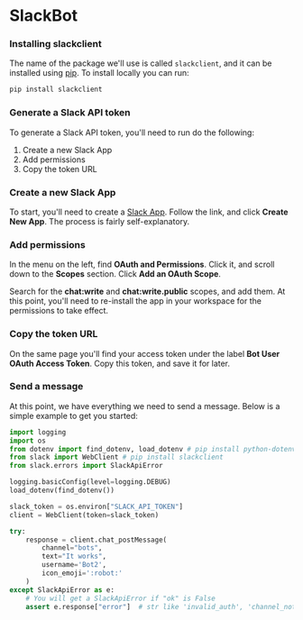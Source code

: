# SlackBot

### Installing slackclient

The name of the package we'll use is called `slackclient`, and it can be installed using [pip](https://howchoo.com/g/mze4ntbknjk/install-pip-python). To install locally you can run:

```python
pip install slackclient
```

### Generate a Slack API token 

To generate a Slack API token, you'll need to run do the following:

1. Create a new Slack App
2. Add permissions
3. Copy the token URL

### Create a new Slack App

To start, you'll need to create a [Slack App](https://api.slack.com/apps). Follow the link, and click **Create New App**. The process is fairly self-explanatory.

### Add permissions

In the menu on the left, find **OAuth and Permissions**. Click it, and scroll down to the **Scopes** section. Click **Add an OAuth Scope**.

Search for the **chat:write** and **chat:write.public** scopes, and add them. At this point, you'll need to re-install the app in your workspace for the permissions to take effect.

### Copy the token URL

On the same page you'll find your access token under the label **Bot User OAuth Access Token**. Copy this token, and save it for later.

### Send a message

At this point, we have everything we need to send a message. Below is a simple example to get you started:

```python
import logging
import os
from dotenv import find_dotenv, load_dotenv # pip install python-dotenv
from slack import WebClient # pip install slackclient
from slack.errors import SlackApiError

logging.basicConfig(level=logging.DEBUG)
load_dotenv(find_dotenv())

slack_token = os.environ["SLACK_API_TOKEN"]
client = WebClient(token=slack_token)

try:
    response = client.chat_postMessage(
        channel="bots",
        text="It works",
        username='Bot2',
        icon_emoji=':robot:'
    )
except SlackApiError as e:
    # You will get a SlackApiError if "ok" is False
    assert e.response["error"]  # str like 'invalid_auth', 'channel_not_found'
```